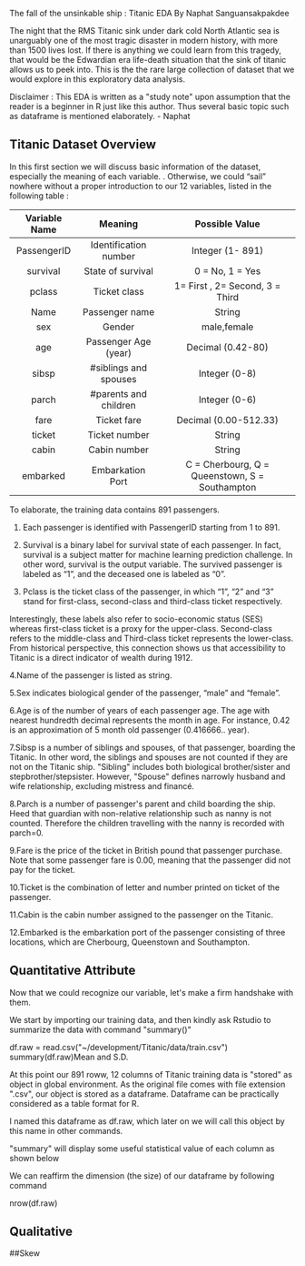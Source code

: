 The fall of the unsinkable ship : Titanic EDA
By Naphat Sanguansakpakdee

The night that the RMS Titanic sink under dark cold North Atlantic sea is unarguably one of the most tragic disaster in modern history, with more than 1500 lives lost. If there is anything we could learn from this tragedy, that would be the Edwardian era life-death situation that the sink of titanic allows us to peek into. This is the the rare large collection of dataset that we would explore in this exploratory data analysis.  

Disclaimer : This EDA is written as a "study note" upon assumption that the reader is a beginner in R just like this author. Thus several basic topic such as dataframe is mentioned elaborately. - Naphat   

## Titanic Dataset Overview

In this first section we will discuss basic information of the dataset, especially the meaning of each variable. . Otherwise, we could “sail” nowhere without a proper introduction to our 12 variables, listed in the following table :

| Variable Name |        Meaning        |                 Possible Value                 |
|:-------------:|:---------------------:|:----------------------------------------------:|
| PassengerID   | Identification number | Integer (1- 891)                               |
| survival      | State of survival     | 0 = No, 1 = Yes                                |
| pclass        | Ticket class          | 1= First , 2= Second, 3 = Third                |
| Name          | Passenger name        | String                                         |
| sex           | Gender                | male,female                                    |
| age           | Passenger Age (year)  | Decimal (0.42-80)                              |
| sibsp         | #siblings and spouses | Integer (0-8)                                  |
| parch         | #parents and children | Integer (0-6)                                  |
| fare          | Ticket fare           | Decimal (0.00-512.33)                          |
| ticket        | Ticket number         | String                                         |
| cabin         | Cabin number          | String                                         |
| embarked      | Embarkation Port      | C = Cherbourg, Q = Queenstown, S = Southampton |

To elaborate, the training data contains 891 passengers. 

1. Each passenger is identified with PassengerID starting from 1 to 891. 

2. Survival is a binary label for survival state of each passenger. In fact, survival is a subject matter for machine learning prediction challenge. In other word, survival is the output variable. The survived passenger is labeled as “1”, and the deceased one is labeled as “0”. 

3. Pclass is the ticket class of the passenger, in which “1”, “2” and “3” stand for first-class, second-class and third-class ticket respectively.

Interestingly, these labels also refer to socio-economic status (SES) whereas first-class ticket is a proxy for the upper-class. Second-class refers to the middle-class and Third-class ticket represents the lower-class. From historical perspective, this connection shows us that accessibility to Titanic is a direct indicator of wealth during 1912.

4.Name of the passenger is listed as string.

5.Sex indicates biological gender of the passenger, “male” and “female”.

6.Age is of the number of years of each passenger age. The age with nearest hundredth decimal represents the month in age. For instance, 0.42 is an approximation of 5 month old passenger (0.416666.. year). 

7.Sibsp is a number of siblings and spouses, of that passenger, boarding the Titanic. In other word, the siblings and spouses are not counted if they are not on the Titanic ship. "Sibling" includes both biological brother/sister and stepbrother/stepsister. However, "Spouse" defines narrowly husband and wife relationship, excluding mistress and financé. 

8.Parch is a number of passenger's parent and child boarding the ship. Heed that guardian with non-relative relationship such as nanny is not counted. Therefore the children travelling with the nanny is recorded with parch=0.

9.Fare is the price of the ticket in British pound that passenger purchase. Note that some passenger fare is 0.00, meaning that the passenger did not pay for the ticket.   

10.Ticket is the combination of letter and number printed on ticket of the passenger.

11.Cabin is the cabin number assigned to the passenger on the Titanic. 

12.Embarked is the embarkation port of the passenger consisting of three locations, which are Cherbourg, Queenstown and Southampton.

## Quantitative Attribute
Now that we could recognize our variable, let's make a firm handshake with them. 

We start by importing our training data, and then kindly ask Rstudio to summarize the data with command "summary()" 

df.raw = read.csv("~/development/Titanic/data/train.csv")
summary(df.raw)Mean and S.D.

At this point our 891 roww, 12 columns of Titanic training data is "stored" as object in global environment. As the original file comes with file extension ".csv", our object is stored as a dataframe. Dataframe can be practically considered as a table format for R.


I named this dataframe as df.raw, which later on we will call this object by this name in other commands. 

"summary" will display some useful statistical value of each column as shown below 



We can reaffirm the dimension (the size) of our dataframe by
following command

nrow(df.raw)


## Qualitative
##Skew 




